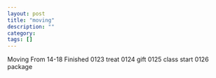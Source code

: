```yaml
---
layout: post
title: "moving"
description: ""
category: 
tags: []
---
```

Moving 
From 14-18
Finished
0123 treat
0124 gift 
0125 class start
0126 package
